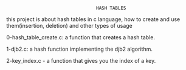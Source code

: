                                      HASH TABLES


this project is about hash tables in c language, how to create and use them(insertion, deletion) and other types of usage

0-hash_table_create.c: a function that creates a hash table.

1-djb2.c: a hash function implementing the djb2 algorithm.

2-key_index.c - a function that gives you the index of a key.
